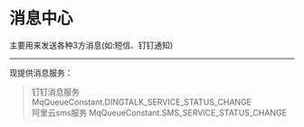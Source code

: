# 消息中心
主要用来发送各种3方消息(如:短信、钉钉通知)
- - - 
现提供消息服务：
> 钉钉消息服务 MqQueueConstant.DINGTALK_SERVICE_STATUS_CHANGE   
> 阿里云sms服务 MqQueueConstant.SMS_SERVICE_STATUS_CHANGE 